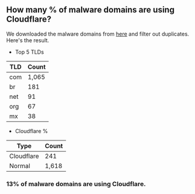 ## How many % of malware domains are using Cloudflare?


We downloaded the malware domains from [here](https://urlhaus.abuse.ch) and filter out duplicates.
Here's the result.


[//]: # (start replacement)


- Top 5 TLDs

| TLD | Count |
| --- | --- |
| com | 1,065 |
| br | 181 |
| net | 91 |
| org | 67 |
| mx | 38 |


- Cloudflare %

| Type | Count |
| --- | --- |
| Cloudflare | 241 |
| Normal | 1,618 |


### 13% of malware domains are using Cloudflare.